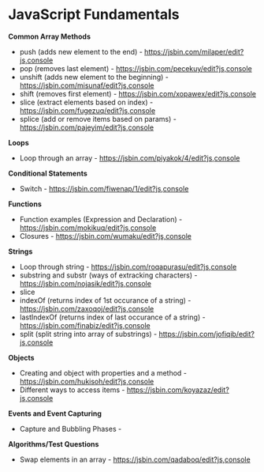# JavaScript Fundamentals 

**Common Array Methods**
* push (adds new element to the end) - https://jsbin.com/milaper/edit?js,console
* pop (removes last element) - https://jsbin.com/pecekuy/edit?js,console
* unshift (adds new element to the beginning) - https://jsbin.com/misunaf/edit?js,console
* shift (removes first element) - https://jsbin.com/xopawex/edit?js,console
* slice (extract elements based on index) - https://jsbin.com/fugezuq/edit?js,console
* splice (add or remove items based on params) - https://jsbin.com/pajeyim/edit?js,console

**Loops**
* Loop through an array - https://jsbin.com/piyakok/4/edit?js,console

**Conditional Statements**
* Switch - https://jsbin.com/fiwenap/1/edit?js,console

**Functions**
* Function examples (Expression and Declaration) - https://jsbin.com/mokikuq/edit?js,console
* Closures - https://jsbin.com/wumaku/edit?js,console

**Strings**
* Loop through string - https://jsbin.com/roqapurasu/edit?js,console
* substring and substr (ways of extracking characters) - https://jsbin.com/nojasik/edit?js,console
* slice 
* indexOf (returns index of 1st occurance of a string) - https://jsbin.com/zaxoqoj/edit?js,console
* lastIndexOf (returns index of last occurance of a string) - https://jsbin.com/finabiz/edit?js,console
* split (split string into array of substrings) - https://jsbin.com/jofiqib/edit?js,console

**Objects**
* Creating and object with properties and a method - https://jsbin.com/hukisoh/edit?js,console
* Different ways to access items - https://jsbin.com/koyazaz/edit?js,console

**Events and Event Capturing**
* Capture and Bubbling Phases - 


**Algorithms/Test Questions**
* Swap elements in an array - https://jsbin.com/qadaboq/edit?js,console





